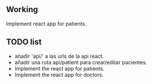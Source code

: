 ## Working

Implement react app for patients.

## TODO list

- añadir 'api/' a las urls de la api react.
- añadir una ruta api/patient para crear/editar pacientes.
- Implement the react app for patients.
- Implement the react app for doctors.
